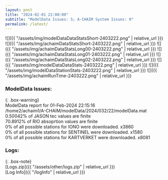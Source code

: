 ```yaml
---
layout: post
title: "2024-02-01 22:00:00"
subtitle: "ModelData Issues: 5; A-CHAIM System Issues: 0"
permalink: /latest/
---
```


![]({{ "/assets/img/modelDataDataStatsShort-2403222.png" | relative_url }})
![]({{ "/assets/img/achaimDataStatsShort-2403222.png" | relative_url }})
![]({{ "/assets/img/achaimDataStatsLong00-2403222.png" | relative_url }})
![]({{ "/assets/img/achaimDataStatsLong01-2403222.png" | relative_url }})
![]({{ "/assets/img/achaimDataStatsLong02-2403222.png" | relative_url }})
![]({{ "/assets/img/modelDataDataStats-2403222.png" | relative_url }})
![]({{ "/assets/img/modelDataStationStats-2403222.png" | relative_url }})
![]({{ "/assets/img/achaimRunTime-2403222.png" | relative_url }})


### ModelData Issues:  
  
{: .box-warning}  
 ModelData report for 01-Feb-2024 22:15:16   
 /home2/achaim1/A-CHAIM/modelData/2024/032/22/modelData.mat   
 0.50042% of JASON tec values are finite   
 70.8912% of RIO absoprtion values are finite   
 0% of all possible stations for IONO were downloaded. x3860   
 0% of all possible stations for SENTINEL were downloaded. x1580   
 0% of all possible stations for KARTVERKET were downloaded. x8081   
  


### Logs:  
  
{: .box-note}  
[Logs.zip]({{ "/assets/other/logs.zip" | relative_url }})  
[Log Info]({{ "/logInfo" | relative_url }})  
